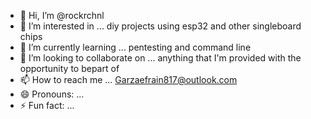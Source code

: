 - 👋 Hi, I’m @rockrchnl
- 👀 I’m interested in ... diy projects using esp32 and other singleboard chips
- 🌱 I’m currently learning ... pentesting and command line
- 💞️ I’m looking to collaborate on ... anything that I'm provided with the opportunity to bepart of
- 📫 How to reach me ... Garzaefrain817@outlook.com 
- 😄 Pronouns: ...
- ⚡ Fun fact: ... 

<!---
rockrchnl/rockrchnl is a ✨ special ✨ repository because its `README.md` (this file) appears on your GitHub profile.
You can click the Preview link to take a look at your changes.
--->
